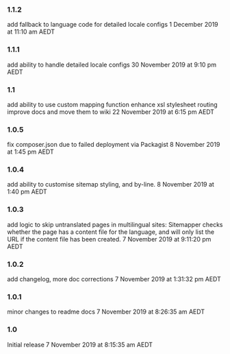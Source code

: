 ### 1.1.2
add fallback to language code for detailed locale configs
1 December 2019 at 11:10 am AEDT

### 1.1.1
add ability to handle detailed locale configs
30 November 2019 at 9:10 pm AEDT

### 1.1
add ability to use custom mapping function
enhance xsl stylesheet routing
improve docs and move them to wiki
22 November 2019 at 6:15 pm AEDT

### 1.0.5
fix composer.json due to failed deployment via Packagist
8 November 2019 at 1:45 pm AEDT

### 1.0.4
add ability to customise sitemap styling, and by-line.
8 November 2019 at 1:40 pm AEDT

### 1.0.3
add logic to skip untranslated pages in multilingual sites:
Sitemapper checks whether the page has a content file for the language,
and will only list the URL if the content file has been created.
7 November 2019 at 9:11:20 pm AEDT

### 1.0.2
add changelog, more doc corrections
7 November 2019 at 1:31:32 pm AEDT

### 1.0.1
minor changes to readme docs
7 November 2019 at 8:26:35 am AEDT

### 1.0
Initial release
7 November 2019 at 8:15:35 am AEDT
